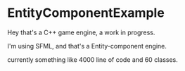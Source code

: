 # EntityComponentExample


Hey that's a C++ game engine, a work in progress.

I'm using SFML, and that's a Entity-component engine.

currently something like 4000 line of code and 60 classes.

